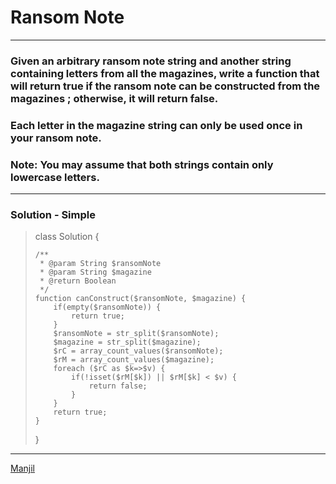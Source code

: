 
# Ransom Note

---

### Given an arbitrary ransom note string and another string containing letters from all the magazines, write a function that will return true if the ransom note can be constructed from the magazines ; otherwise, it will return false.

### Each letter in the magazine string can only be used once in your ransom note.

### Note: You may assume that both strings contain only lowercase letters.

---

### Solution - Simple
  
> class Solution {
> 
>     /**
>      * @param String $ransomNote
>      * @param String $magazine
>      * @return Boolean
>      */
>     function canConstruct($ransomNote, $magazine) {
>         if(empty($ransomNote)) {
>             return true;
>         }
>         $ransomNote = str_split($ransomNote);
>         $magazine = str_split($magazine);
>         $rC = array_count_values($ransomNote);
>         $rM = array_count_values($magazine);
>         foreach ($rC as $k=>$v) {
>             if(!isset($rM[$k]) || $rM[$k] < $v) {
>                 return false;
>             }
>         }
>         return true;
>     }
> }

---

[Manjil](mailto:iammanjil@gmail.com)
